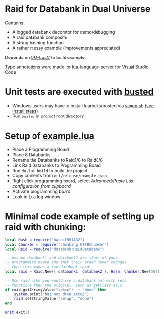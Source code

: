# Raid for Databank in Dual Universe

Contains:

- A logged databank decorator for demo/debugging
- A raid databank composite
- A string hashing function
- A rather messy example (improvements appreciated)

Depends on [DU-LuaC](https://github.com/wolfe-labs/DU-LuaC) to build example.

Type annotations were made for [lua-language-server](https://marketplace.visualstudio.com/items?itemName=sumneko.lua) for Visual Studio Code

# Unit tests are executed with [busted](https://lunarmodules.github.io/busted/)

- Windows users may have to install luarocks/busted via [scoop.sh](https://scoop.sh/) ([see install steps](https://github.com/lunarmodules/busted/issues/715#issuecomment-1506833858))
- Run `busted` in project root directory

# Setup of [example.lua](https://github.com/SauceChord/du-raiddatabank/blob/4ff52eb5e4a2ee441e751e010d0875dc42c181b7/src/example.lua)

- Place a Programming Board
- Place 8 Databanks
- Rename the Databanks to Raid1/8 to Raid8/8
- Link Raid Databanks to Programming Board
- Run `du-lua build` to build the project
- Copy contents from `out/release/example.json`
- Right click programming board, select *Advanced/Paste Lua configuration from clipboard*
- Activate programming board
- Look in Lua log window

# Minimal code example of setting up raid with chunking:

```lua
local Hash = require("hash:FNV1A32")
local Chunker = require("chunking:UTF8Chunker")
local Raid = require("databank:RaidDatabank")

-- Assume databank1 and databank2 are slots of your 
-- programming board and that their order never changes
-- then this makes a two-databank raid
local raid = Raid.New({ databank1, databank2 }, Hash, Chunker.New(50))

-- Use raid like you would use a databank but with less
-- functions than the original, such as getClass et.c.
if raid.getStringValue("setup") ~= "done" then
    system.print("has not done setup")
    raid.setStringValue("setup", "done")
end

unit.exit()
```
